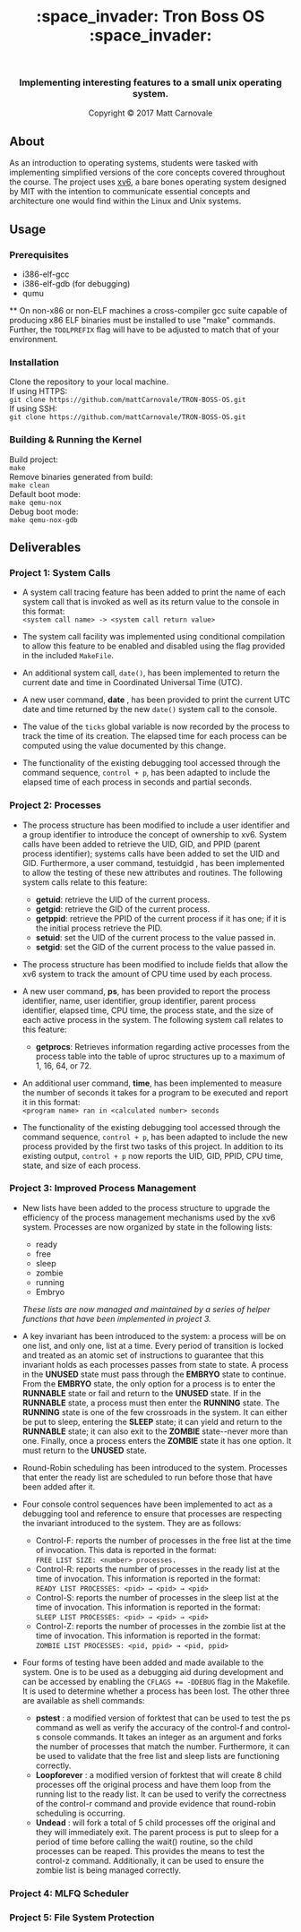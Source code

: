 <h1 align="center">
 :space_invader: Tron Boss OS :space_invader:<br /> <br />
    <h3 align="center">
      Implementing interesting features to a small unix operating system.
    </h3>
   <p align="center">
    Copyright &copy; 2017 Matt Carnovale
  </p>
</h1>

## About

As an introduction to operating systems, students were tasked with implementing simplified versions of the core concepts covered throughout the course. The project uses [xv6](https://pdos.csail.mit.edu/6.828/2012/xv6.html), a bare bones operating system designed by MIT with the intention to communicate essential concepts and architecture one would find within the Linux and Unix systems.

## Usage

### Prerequisites

- i386-elf-gcc
- i386-elf-gdb (for debugging)
- qumu

\*\* On non-x86 or non-ELF machines a cross-compiler gcc suite capable of producing
x86 ELF binaries must be installed to use "make" commands. Further, the `TOOLPREFIX` flag will have to be adjusted to match that of your environment.

### Installation

Clone the repository to your local machine.<br />
If using HTTPS:<br />
`git clone https://github.com/mattCarnovale/TRON-BOSS-OS.git`<br />
If using SSH:<br />
`git clone https://github.com/mattCarnovale/TRON-BOSS-OS.git`

### Building & Running the Kernel

Build project:<br />
`make` <br />
Remove binaries generated from build:<br />
`make clean` <br />
Default boot mode:<br />
`make qemu-nox` <br />
Debug boot mode: <br />
`make qemu-nox-gdb`

## Deliverables

### Project 1: System Calls

- A system call tracing feature has been added to print the name of each system call
  that is invoked as well as its return value to the console in this format:<br />
  `<system call name> -> <system call return value>`<br />

- The system call facility was implemented using conditional compilation to allow
  this feature to be enabled and disabled using the flag provided in the included `MakeFile`.
- An additional system call, `date()`, has been implemented to return the current
  date and time in Coordinated Universal Time (UTC).

- A new user command, **date** , has been provided to print the current UTC date and
  time returned by the new `date()` system call to the console.

- The value of the `ticks` global variable is now recorded by the process to track
  the time of its creation. The elapsed time for each process can be computed
  using the value documented by this change.

- The functionality of the existing debugging tool accessed through the command
  sequence, `control + p`, has been adapted to include the elapsed time of each
  process in seconds and partial seconds.

### Project 2: Processes

- The process structure has been modified to include a user identifier and a group
  identifier to introduce the concept of ownership to xv6. System calls have been
  added to retrieve the UID, GID, and PPID (parent process identifier); systems calls
  have been added to set the UID and GID. Furthermore, a user command,
  testuidgid , has been implemented to allow the testing of these new attributes
  and routines. The following system calls relate to this feature:

  - **getuid**: retrieve the UID of the current process.
  - **getgid**: retrieve the GID of the current process.
  - **getppid**: retrieve the PPID of the current process if it has one; if it is the
    initial process retrieve the PID.
  - **setuid**: set the UID of the current process to the value passed in.
  - **setgid**: set the GID of the current process to the value passed in.

- The process structure has been modified to include fields that allow the xv6
  system to track the amount of CPU time used by each process.

- A new user command, **ps**, has been provided to report the process identifier,
  name, user identifier, group identifier, parent process identifier, elapsed time,
  CPU time, the process state, and the size of each active process in the system.
  The following system call relates to this feature:

  - **getprocs**: Retrieves information regarding active processes from the
    process table into the table of uproc structures up to a maximum of 1, 16,
    64, or 72.

- An additional user command, **time**, has been implemented to measure the
  number of seconds it takes for a program to be executed and report it in this
  format: <br />
  `<program name> ran in <calculated number> seconds`

- The functionality of the existing debugging tool accessed through the command
  sequence, `control + p`, has been adapted to include the new process provided by
  the first two tasks of this project. In addition to its existing output, `control + p`
  now reports the UID, GID, PPID, CPU time, state, and size of each process.

### Project 3: Improved Process Management

- New lists have been added to the process structure to upgrade the efficiency of
  the process management mechanisms used by the xv6 system. Processes are now organized
  by state in the following lists:

  - ready
  - free
  - sleep
  - zombie
  - running
  - Embryo <br/>

  _These lists are now managed and maintained by a series of helper functions that
  have been implemented in project 3._

- A key invariant has been introduced to the system: a process will be on one list,
  and only one, list at a time. Every period of transition is locked and treated as an
  atomic set of instructions to guarantee that this invariant holds as each
  processes passes from state to state. A process in the **UNUSED** state must
  pass through the **EMBRYO** state to continue. From the **EMBRYO** state, the only
  option for a process is to enter the **RUNNABLE** state or fail and return to the
  **UNUSED** state. If in the **RUNNABLE** state, a process must then enter the
  **RUNNING** state. The **RUNNING** state is one of the few crossroads in the system.
  It can either be put to sleep, entering the **SLEEP** state; it can yield and return to
  the **RUNNABLE** state; it can also exit to the **ZOMBIE** state--never more than one.
  Finally, once a process enters the **ZOMBIE** state it has one option. It must return
  to the **UNUSED** state.

- Round-Robin scheduling has been introduced to the system. Processes that enter
  the ready list are scheduled to run before those that have been added after it.

- Four console control sequences have been implemented to act as a debugging
  tool and reference to ensure that processes are respecting the invariant
  introduced to the system. They are as follows:

  - Control-F: reports the number of processes in the free list at the time of
    invocation. This data is reported in the format: <br />
    `FREE LIST SIZE: <number> processes.`
  - Control-R: reports the number of processes in the ready list at the time of
    invocation. This information is reported in the format: <br />
    `READY LIST PROCESSES: <pid> → <pid> → <pid>`
  - Control-S: reports the number of processes in the sleep list at the time of
    invocation. This information is reported in the format: <br />
    `SLEEP LIST PROCESSES: <pid> → <pid> → <pid>`
  - Control-Z: reports the number of processes in the zombie list at the time
    of invocation. This information is reported in the format: <br />
    `ZOMBIE LIST PROCESSES: <pid, ppid> → <pid, ppid>`

- Four forms of testing have been added and made available to the system.
  One is to be used as a debugging aid during development and can be accessed by enabling the `CFLAGS += -DDEBUG` flag in the Makefile. It is used to determine whether a process has been lost. The other three are available as shell commands: <br />
  - **pstest** : a modified version of forktest that can be used to test the ps command as well as verify the accuracy of the control-f and control-s console commands. It takes an integer as an argument and forks the number of processes that match the number. Furthermore, it can be used
    to validate that the free list and sleep lists are functioning correctly.
  - **Loopforever** : a modified version of forktest that will create 8 child processes off the original process and have them loop from the running list to the ready list. It can be used to verify the correctness of the control-r command and provide evidence that round-robin scheduling is occurring.
  - **Undead** : will fork a total of 5 child processes off the original and they will immediately exit. The parent process is put to sleep for a period of time before calling the wait() routine, so the child processes can be reaped. This provides the means to test the control-z command. Additionally, it can be used to ensure the zombie list is being managed correctly.

### Project 4: MLFQ Scheduler

### Project 5: File System Protection
